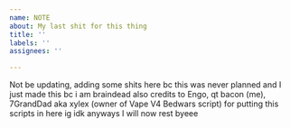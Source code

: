```yaml
---
name: NOTE
about: My last shit for this thing
title: ''
labels: ''
assignees: ''

---
```


Not be updating, adding some shits here bc this was never planned and I just made this bc i am braindead
also credits to Engo, qt bacon (me), 7GrandDad aka xylex (owner of Vape V4 Bedwars script) for putting this scripts in here ig idk anyways I will now rest byeee
